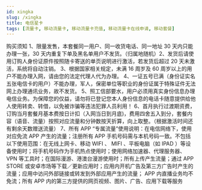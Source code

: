 ```yaml
---
id: xingka
slug: /xingka
title: 电信星卡
tags: [流量卡, 移动流量卡, 移动流量卡充值, 移动流量卡在线申请, 移动套餐]
---
```


购买须知
1、限量发售，本套餐同一用户、同一收货电话、同一地址 30 天内只能办理一张，30 天内重复下单及黑名单用户不发货。（归属地随机）2、发货后请使用订购人身份证原件按照随卡寄送的单页说明进行激活，若发货后超过 20 天未激活，系统将自动注销。
3、根据国家相关规定，未满 16 周岁及 60 周岁以上的用户不能办理入网，请由您的法定代理人代为办理。
4、一证五号已满（身份证实名五张电信卡的用户）不能办理，军人，保密单位等职业的身份证属于特殊证件无法网上办理通讯业务，故不发货。
5、照工信部要水，用户必须用真实身份信息办理电信业务。为保障您的仅益，请勿将已登记您本人身份信息的电话卡随意提供给他人使用转卖、转借，以免被诈骗等违法犯罪人员利用！
6、首月执行过渡期资费，订购当月套餐月基本费按日计扣（入网当日到月底)，费用四舍五入到分，套餐内容（语音、流量）按照对应流量和分钟数按天折算，向上取整。（根据激活时间还有剩余天数赠送流量）
7、所有 APP “专属流量”使用说明：在电信网络下，使用对应免流 APP 产生的流量；注册所有 APP 手机号码需与本机号码一致。不包括以下使用范围：在无线上网卡、移动 WIFI 、 MIFI 、平板电脑（如 IPAD ）等设备使用时；将手机号码作为手机热点使用时；使用网络加速器、代理服务器、 VPN 等工具时；在国际漫游、港澳台漫游使用时；所有上传产生流量；通过 APP STORE 或安卓市场等下载／更新应用时；应用内开机广告及第三方广告时产生的流量；应用中访问外部链接或转发到外部应用产生的流量； APP 内直播业务均不免流；所有 APP 内的第三方提供的网页视频、图片、广告、应用下载等服务
